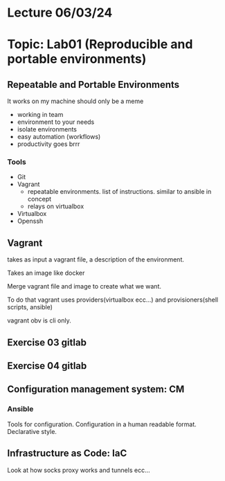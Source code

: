 # Lecture 06/03/24

# Topic: Lab01 (Reproducible and portable environments)

## Repeatable and Portable Environments

It works on my machine should only be a meme

- working in team
- environment to your needs
- isolate environments
- easy automation (workflows)
- productivity goes brrr

### Tools

- Git
- Vagrant
  - repeatable environments. list of instructions. similar to ansible in concept
  - relays on virtualbox
- Virtualbox
- Openssh

## Vagrant

takes as input a vagrant file, a description of the environment.

Takes an image like docker

Merge vagrant file and image to create what we want.

To do that vagrant uses providers(virtualbox ecc...) and provisioners(shell scripts, ansible)

vagrant obv is cli only.

## Exercise 03 gitlab

## Exercise 04 gitlab

## Configuration management system: CM

### Ansible

Tools for configuration. Configuration in a human readable format. Declarative style.

## Infrastructure as Code: IaC

Look at how socks proxy works and tunnels ecc...